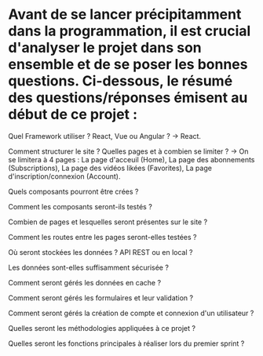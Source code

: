 # Avant de se lancer précipitamment dans la programmation, il est crucial d'analyser le projet dans son ensemble et de se poser les bonnes questions. Ci-dessous, le résumé des questions/réponses émisent au début de ce projet : 

Quel Framework utiliser ? React, Vue ou Angular ?
→ React.

Comment structurer le site ? Quelles pages et à combien se limiter ?
→ On se limitera à 4 pages : 
La page d'acceuil (Home), 
La page des abonnements (Subscriptions), 
La page des vidéos likées (Favorites),
La page d'inscription/connexion (Account).

 Quels composants pourront être crées ?

Comment les composants seront-ils testés ?

Combien de pages et lesquelles seront présentes sur le site ?

Comment les routes entre les pages seront-elles testées ?



Où seront stockées les données ? API REST ou en local ?

Les données sont-elles suffisamment sécurisée ?

Comment seront gérés les données en cache ?

Comment seront gérés les formulaires et leur validation ?

Comment seront gérés la création de compte et connexion d'un utilisateur ?

Quelles seront les méthodologies appliquées à ce projet ?

Quelles seront les fonctions principales à réaliser lors du premier sprint ?


